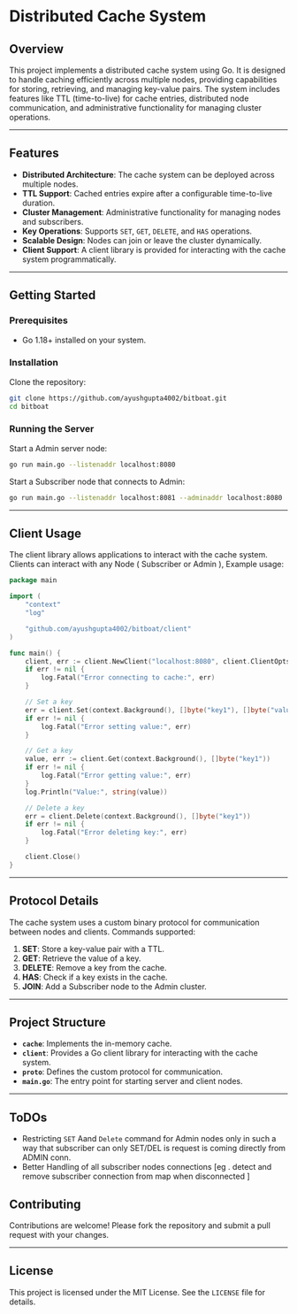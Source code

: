 # Distributed Cache System

## Overview

This project implements a distributed cache system using Go. It is designed to handle caching efficiently across multiple nodes, providing capabilities for storing, retrieving, and managing key-value pairs. The system includes features like TTL (time-to-live) for cache entries, distributed node communication, and administrative functionality for managing cluster operations.

---

## Features

- **Distributed Architecture**: The cache system can be deployed across multiple nodes.
- **TTL Support**: Cached entries expire after a configurable time-to-live duration.
- **Cluster Management**: Administrative functionality for managing nodes and subscribers.
- **Key Operations**: Supports `SET`, `GET`, `DELETE`, and `HAS` operations.
- **Scalable Design**: Nodes can join or leave the cluster dynamically.
- **Client Support**: A client library is provided for interacting with the cache system programmatically.

---

## Getting Started

### Prerequisites

- Go 1.18+ installed on your system.

### Installation

Clone the repository:

```bash
git clone https://github.com/ayushgupta4002/bitboat.git
cd bitboat
```

### Running the Server

Start a Admin server node:

```bash
go run main.go --listenaddr localhost:8080
```

Start a Subscriber node that connects to Admin:

```bash
go run main.go --listenaddr localhost:8081 --adminaddr localhost:8080
```

---

## Client Usage

The client library allows applications to interact with the cache system. Clients can interact with any Node ( Subscriber or Admin ), Example usage:

```go
package main

import (
	"context"
	"log"

	"github.com/ayushgupta4002/bitboat/client"
)

func main() {
	client, err := client.NewClient("localhost:8080", client.ClientOpts{}) // [ here specify address of subscriber or admin node as per client need]
	if err != nil {
		log.Fatal("Error connecting to cache:", err)
	}

	// Set a key
	err = client.Set(context.Background(), []byte("key1"), []byte("value1"), 3000000000)
	if err != nil {
		log.Fatal("Error setting value:", err)
	}

	// Get a key
	value, err := client.Get(context.Background(), []byte("key1"))
	if err != nil {
		log.Fatal("Error getting value:", err)
	}
	log.Println("Value:", string(value))

	// Delete a key
	err = client.Delete(context.Background(), []byte("key1"))
	if err != nil {
		log.Fatal("Error deleting key:", err)
	}

	client.Close()
}
```

---

## Protocol Details

The cache system uses a custom binary protocol for communication between nodes and clients. Commands supported:

1. **SET**: Store a key-value pair with a TTL.
2. **GET**: Retrieve the value of a key.
3. **DELETE**: Remove a key from the cache.
4. **HAS**: Check if a key exists in the cache.
5. **JOIN**: Add a Subscriber node to the Admin cluster.

---

## Project Structure

- **`cache`**: Implements the in-memory cache.
- **`client`**: Provides a Go client library for interacting with the cache system.
- **`proto`**: Defines the custom protocol for communication.
- **`main.go`**: The entry point for starting server and client nodes.

---
## ToDOs

- Restricting ```SET``` Aand ```Delete``` command for Admin nodes only in such a way that subscriber can only SET/DEL is request is coming directly from ADMIN conn.
- Better Handling of all subscriber nodes connections [eg . detect and remove subscriber connection from map when disconnected ]

## Contributing

Contributions are welcome! Please fork the repository and submit a pull request with your changes.

---

## License

This project is licensed under the MIT License. See the `LICENSE` file for details.
